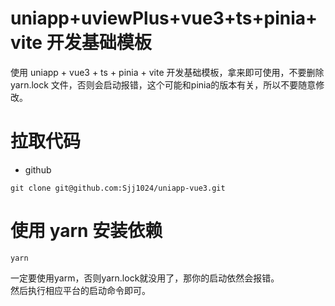 # uniapp+uviewPlus+vue3+ts+pinia+vite 开发基础模板

使用 uniapp + vue3 + ts + pinia + vite 开发基础模板，拿来即可使用，不要删除 yarn.lock 文件，否则会启动报错，这个可能和pinia的版本有关，所以不要随意修改。


# 拉取代码  

- github

```
git clone git@github.com:Sjj1024/uniapp-vue3.git
```


# 使用 yarn 安装依赖  

```
yarn
```

一定要使用yarm，否则yarn.lock就没用了，那你的启动依然会报错。  
然后执行相应平台的启动命令即可。